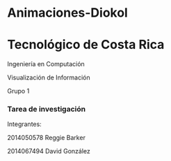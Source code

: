 # Animaciones-Diokol
# Tecnológico de Costa Rica

Ingeniería en Computación

Visualización de Información

Grupo 1

### Tarea de investigación 

Integrantes:

2014050578 Reggie Barker

2014067494 David González 
